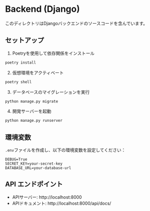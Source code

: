 # Backend (Django)

このディレクトリはDjangoバックエンドのソースコードを含んでいます。

## セットアップ

1. Poetryを使用して依存関係をインストール
```bash
poetry install
```

2. 仮想環境をアクティベート
```bash
poetry shell
```

3. データベースのマイグレーションを実行
```bash
python manage.py migrate
```

4. 開発サーバーを起動
```bash
python manage.py runserver
```

## 環境変数

`.env`ファイルを作成し、以下の環境変数を設定してください：
```
DEBUG=True
SECRET_KEY=your-secret-key
DATABASE_URL=your-database-url
```

## API エンドポイント

- APIサーバー: http://localhost:8000
- APIドキュメント: http://localhost:8000/api/docs/ 